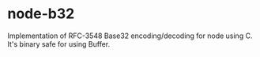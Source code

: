 node-b32
========

Implementation of RFC-3548 Base32 encoding/decoding for node using C. It's binary safe for using Buffer.
